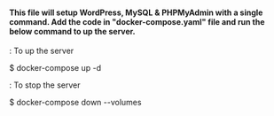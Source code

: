 #### This file will setup WordPress, MySQL & PHPMyAdmin with a single command. Add the code in "docker-compose.yaml" file and run the below command to up the server.

: To up the server

$ docker-compose up -d

: To stop the server

$ docker-compose down --volumes

